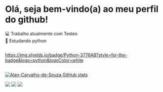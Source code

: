 # Olá, seja bem-vindo(a) ao meu perfil do github!

💻 Trabalho atualmente com Testes
<br>
📘 Estudando python

##

https://img.shields.io/badge/Python-3776AB?style=for-the-badge&logo=python&logoColor=white

##

[![Alan-Carvalho-de-Souza GitHub stats](https://github-readme-stats.vercel.app/api?username=alan-carvalho-de-souza)](https://github.com/alan-carvalho-de-ssouza/github-readme-stats)

<div> 
  <a href="https://www.instagram.com/_carvalhooalan" target="_blank"><img src="https://img.shields.io/badge/-Instagram-%23E4405F?style=for-the-badge&logo=instagram&logoColor=white" target="_blank"></a>
  <a href = "mailto:alan.carvalhosouza96@gmail.com"><img src="https://img.shields.io/badge/-Gmail-%23333?style=for-the-badge&logo=gmail&logoColor=white" target="_blank"></a>
  <a href="https://www.linkedin.com/in/alan-carvalho-de-souza-660038173/" target="_blank"><img src="https://img.shields.io/badge/-LinkedIn-%230077B5?style=for-the-badge&logo=linkedin&logoColor=white" target="_blank"></a> 
  
</div>
